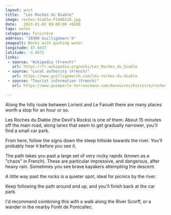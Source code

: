 ```yaml
---
layout: post
title:  "Les Roches du Diable"
image: roches-diable-P1040228.jpg
date:   2023-01-02 09:00:00 +0100
tags: walks
categories: Finistère
address: "29300 Guilligomarc'h"
imagealt: Rocks with gushing water
longitude: 47.9437
latitude: -3.4672
links:
 - source: "Wikipedia (French)"
   url: https://fr.wikipedia.org/wiki/Les_Roches_du_Diable
 - source: "Local authority (French)"
   url: https://www.guilligomarch.com/les-roches-du-diable
 - source: "Tourist information (French)"
   url: https://www.quimperle-terreoceane.com/decouvrez/histoire/roches-du-diable/

---
```

Along the hilly route between Lorient and Le Faouët there are many places worth a stop for an hour or so.

Les Roches du Diable (the Devil's Rocks) is one of them. About 15 minutes off the main road, along lanes that seem to get gradually narrower, you'll find a small car park.

From here, follow the signs down the steep hillside towards the river. You'll probably hear it before you see it.

The path takes you past a large set of very rocky rapids (known as a "chaos" in French). These are particular impressive, and dangerous, after heavy rain. Sometimes you see brave kayakers attempting the descent.

A little way past the rocks is a quieter spot, ideal for picnics by the river.

Keep following the path around and up, and you'll finish back  at the car park.

I'd recommend combining this with a walk along the River Scorff, or a wander in the nearby Forêt de Pontcallec.
